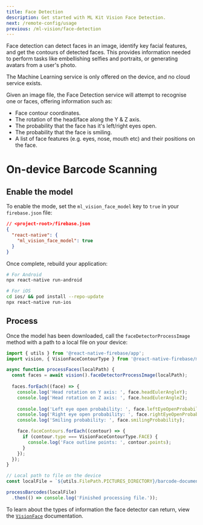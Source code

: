 ```yaml
---
title: Face Detection
description: Get started with ML Kit Vision Face Detection.
next: /remote-config/usage
previous: /ml-vision/face-detection
---
```


Face detection can detect faces in an image, identify key facial features, and get the contours of detected faces. 
This provides information needed to perform tasks like embellishing selfies and portraits, or generating avatars
from a user's photo.

The Machine Learning service is only offered on the device, and no cloud service exists.

Given an image file, the Face Detection service will attempt to recognise one or faces, offering information 
such as:

- Face contour coordinates.
- The rotation of the head/face along the Y & Z axis.
- The probability that the face has it's left/right eyes open.
- The probability that the face is smiling.
- A list of face features (e.g. eyes, nose, mouth etc) and their positions on the face.

# On-device Barcode Scanning

## Enable the model

To enable the mode, set the `ml_vision_face_model` key to `true` in your `firebase.json` file:

```json
// <project-root>/firebase.json
{
  "react-native": {
    "ml_vision_face_model": true
  }
}
```

Once complete, rebuild your application:

```bash
# For Android
npx react-native run-android

# For iOS
cd ios/ && pod install --repo-update
npx react-native run-ios
```

## Process

Once the model has been downloaded, call the `faceDetectorProcessImage` method with a path to a local file on your device:

```js
import { utils } from '@react-native-firebase/app';
import vision, { VisionFaceContourType } from '@react-native-firebase/ml-vision';

async function processFaces(localPath) {
  const faces = await vision().faceDetectorProcessImage(localPath);
  
  faces.forEach((face) => {
    console.log('Head rotation on Y axis: ', face.headEulerAngleY);
    console.log('Head rotation on Z axis: ', face.headEulerAngleZ);
  
    console.log('Left eye open probability: ', face.leftEyeOpenProbability);
    console.log('Right eye open probability: ', face.rightEyeOpenProbability);
    console.log('Smiling probability: ', face.smilingProbability);

    face.faceContours.forEach((contour) => {
      if (contour.type === VisionFaceContourType.FACE) {
        console.log('Face outline points: ', contour.points);
      }
    });
  });
}

// Local path to file on the device
const localFile = `${utils.FilePath.PICTURES_DIRECTORY}/barcode-document.jpg`;

processBarcodes(localFile)
  .then(() => console.log('Finished processing file.'));
```

To learn about the types of information the face detector can return, view the 
[`VisionFace`](/reference/ml-vision/visionface) documentation.
